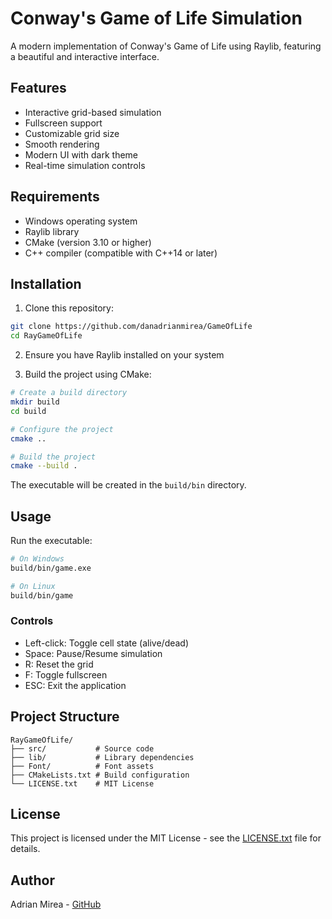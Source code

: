 # Conway's Game of Life Simulation

A modern implementation of Conway's Game of Life using Raylib, featuring a beautiful and interactive interface.

## Features

- Interactive grid-based simulation
- Fullscreen support
- Customizable grid size
- Smooth rendering
- Modern UI with dark theme
- Real-time simulation controls

## Requirements

- Windows operating system
- Raylib library
- CMake (version 3.10 or higher)
- C++ compiler (compatible with C++14 or later)

## Installation

1. Clone this repository:
```bash
git clone https://github.com/danadrianmirea/GameOfLife
cd RayGameOfLife
```

2. Ensure you have Raylib installed on your system

3. Build the project using CMake:
```bash
# Create a build directory
mkdir build
cd build

# Configure the project
cmake ..

# Build the project
cmake --build .
```

The executable will be created in the `build/bin` directory.

## Usage

Run the executable:
```bash
# On Windows
build/bin/game.exe

# On Linux
build/bin/game
```

### Controls
- Left-click: Toggle cell state (alive/dead)
- Space: Pause/Resume simulation
- R: Reset the grid
- F: Toggle fullscreen
- ESC: Exit the application

## Project Structure

```
RayGameOfLife/
├── src/           # Source code
├── lib/           # Library dependencies
├── Font/          # Font assets
├── CMakeLists.txt # Build configuration
└── LICENSE.txt    # MIT License
```

## License

This project is licensed under the MIT License - see the [LICENSE.txt](LICENSE.txt) file for details.

## Author

Adrian Mirea - [GitHub](https://github.com/yourusername)
